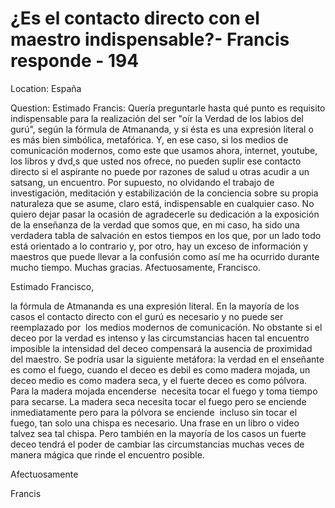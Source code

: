 # ¿Es el contacto directo con el maestro indispensable?- Francis responde - 194

Location: España   

Question: Estimado Francis: Quería preguntarle hasta qué punto es requisito indispensable para la realización del ser "oír la Verdad de los labios del gurú", según la fórmula de Atmananda, y si ésta es una expresión literal o es más bien simbólica, metafórica. Y, en ese caso, si los medios de comunicación modernos, como este que usamos ahora, internet, youtube, los libros y dvd,s que usted nos ofrece, no pueden suplir ese contacto directo si el aspirante no puede por razones de salud u otras acudir a un satsang, un encuentro. Por supuesto, no olvidando el trabajo de investigación, meditación y estabilización de la conciencia sobre su propia naturaleza que se asume, claro está, indispensable en cualquier caso. No quiero dejar pasar la ocasión de agradecerle su dedicación a la exposición de la enseñanza de la verdad que somos que, en mi caso, ha sido una verdadera tabla de salvación en estos tiempos en los que, por un lado todo está orientado a lo contrario y, por otro, hay un exceso de información y maestros que puede llevar a la confusión como así me ha ocurrido durante mucho tiempo. Muchas gracias. Afectuosamente, Francisco.

Estimado Francisco,

la fórmula de Atmananda es una expresión literal. En la mayoría de los casos el contacto directo con el gurú es necesario y no puede ser reemplazado por  los medios modernos de comunicación. No obstante si el deceo por la verdad es intenso y las circumstancias hacen tal encuentro imposible la intensidad del deceo compensará la ausencia de proximidad del maestro. Se podría usar la siguiente metáfora: la verdad en el enseñante es como el fuego, cuando el deceo es debil es como madera mojada, un deceo medio es como madera seca, y el fuerte deceo es como pólvora. Para la madera mojada encenderse  necesita tocar el fuego y toma tiempo para secarse. La madera seca necesita tocar el fuego pero se enciende inmediatamente pero para la pólvora se enciende  incluso sin tocar el fuego, tan solo una chispa es necesario. Una frase en un libro o video talvez sea tal chispa. Pero también en la mayoría de los casos un fuerte deceo tendrá el poder de cambiar las circumstancias muchas veces de manera mágica que rinde el encuentro posible.

Afectuosamente 

Francis 

